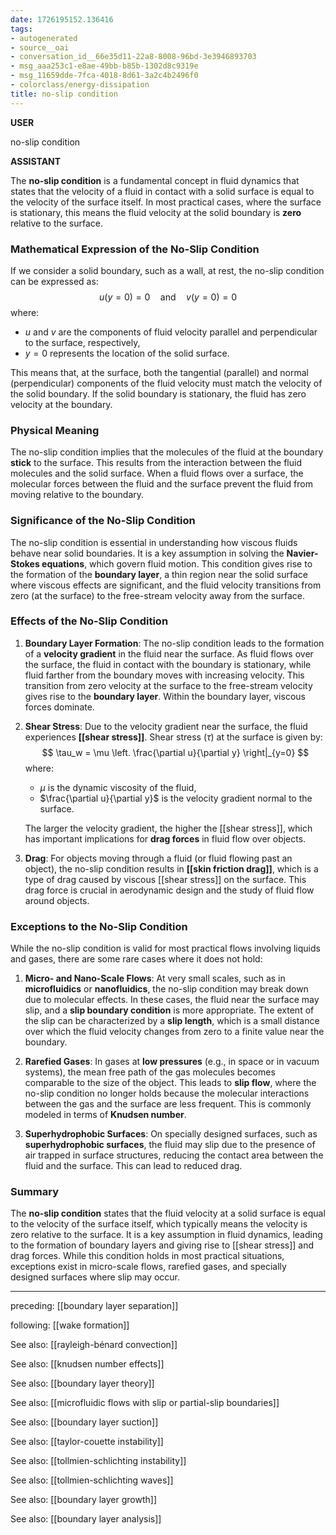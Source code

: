 ```yaml
---
date: 1726195152.136416
tags:
- autogenerated
- source__oai
- conversation_id__66e35d11-22a8-8008-96bd-3e3946893703
- msg_aaa253c1-e8ae-49bb-b85b-1302d8c9319e
- msg_11659dde-7fca-4018-8d61-3a2c4b2496f0
- colorclass/energy-dissipation
title: no-slip condition
---
```


**USER**

no-slip condition


**ASSISTANT**

The **no-slip condition** is a fundamental concept in fluid dynamics that states that the velocity of a fluid in contact with a solid surface is equal to the velocity of the surface itself. In most practical cases, where the surface is stationary, this means the fluid velocity at the solid boundary is **zero** relative to the surface.

### Mathematical Expression of the No-Slip Condition

If we consider a solid boundary, such as a wall, at rest, the no-slip condition can be expressed as:
$$
u(y=0) = 0 \quad \text{and} \quad v(y=0) = 0
$$
where:
- $u$ and $v$ are the components of fluid velocity parallel and perpendicular to the surface, respectively,
- $y = 0$ represents the location of the solid surface.

This means that, at the surface, both the tangential (parallel) and normal (perpendicular) components of the fluid velocity must match the velocity of the solid boundary. If the solid boundary is stationary, the fluid has zero velocity at the boundary.

### Physical Meaning

The no-slip condition implies that the molecules of the fluid at the boundary **stick** to the surface. This results from the interaction between the fluid molecules and the solid surface. When a fluid flows over a surface, the molecular forces between the fluid and the surface prevent the fluid from moving relative to the boundary.

### Significance of the No-Slip Condition

The no-slip condition is essential in understanding how viscous fluids behave near solid boundaries. It is a key assumption in solving the **Navier-Stokes equations**, which govern fluid motion. This condition gives rise to the formation of the **boundary layer**, a thin region near the solid surface where viscous effects are significant, and the fluid velocity transitions from zero (at the surface) to the free-stream velocity away from the surface.

### Effects of the No-Slip Condition

1. **Boundary Layer Formation**: 
   The no-slip condition leads to the formation of a **velocity gradient** in the fluid near the surface. As fluid flows over the surface, the fluid in contact with the boundary is stationary, while fluid farther from the boundary moves with increasing velocity. This transition from zero velocity at the surface to the free-stream velocity gives rise to the **boundary layer**. Within the boundary layer, viscous forces dominate.

2. **Shear Stress**: 
   Due to the velocity gradient near the surface, the fluid experiences **[[shear stress]]**. Shear stress ($\tau$) at the surface is given by:
   $$
   \tau_w = \mu \left. \frac{\partial u}{\partial y} \right|_{y=0}
   $$
   where:
   - $\mu$ is the dynamic viscosity of the fluid,
   - $\frac{\partial u}{\partial y}$ is the velocity gradient normal to the surface.
   
   The larger the velocity gradient, the higher the [[shear stress]], which has important implications for **drag forces** in fluid flow over objects.

3. **Drag**: 
   For objects moving through a fluid (or fluid flowing past an object), the no-slip condition results in **[[skin friction drag]]**, which is a type of drag caused by viscous [[shear stress]] on the surface. This drag force is crucial in aerodynamic design and the study of fluid flow around objects.

### Exceptions to the No-Slip Condition

While the no-slip condition is valid for most practical flows involving liquids and gases, there are some rare cases where it does not hold:

1. **Micro- and Nano-Scale Flows**: 
   At very small scales, such as in **microfluidics** or **nanofluidics**, the no-slip condition may break down due to molecular effects. In these cases, the fluid near the surface may slip, and a **slip boundary condition** is more appropriate. The extent of the slip can be characterized by a **slip length**, which is a small distance over which the fluid velocity changes from zero to a finite value near the boundary.

2. **Rarefied Gases**: 
   In gases at **low pressures** (e.g., in space or in vacuum systems), the mean free path of the gas molecules becomes comparable to the size of the object. This leads to **slip flow**, where the no-slip condition no longer holds because the molecular interactions between the gas and the surface are less frequent. This is commonly modeled in terms of **Knudsen number**.

3. **Superhydrophobic Surfaces**: 
   On specially designed surfaces, such as **superhydrophobic surfaces**, the fluid may slip due to the presence of air trapped in surface structures, reducing the contact area between the fluid and the surface. This can lead to reduced drag.

### Summary

The **no-slip condition** states that the fluid velocity at a solid surface is equal to the velocity of the surface itself, which typically means the velocity is zero relative to the surface. It is a key assumption in fluid dynamics, leading to the formation of boundary layers and giving rise to [[shear stress]] and drag forces. While this condition holds in most practical situations, exceptions exist in micro-scale flows, rarefied gases, and specially designed surfaces where slip may occur.


---

preceding: [[boundary layer separation]]  


following: [[wake formation]]

See also: [[rayleigh-bénard convection]]


See also: [[knudsen number effects]]


See also: [[boundary layer theory]]


See also: [[microfluidic flows with slip or partial-slip boundaries]]


See also: [[boundary layer suction]]


See also: [[taylor-couette instability]]


See also: [[tollmien-schlichting instability]]


See also: [[tollmien-schlichting waves]]


See also: [[boundary layer growth]]


See also: [[boundary layer analysis]]